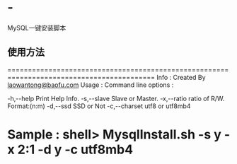 # -
MySQL一键安装脚本

## 使用方法

==========================================================================================
Info  :
        Created By laowantong@baofu.com
Usage :
Command line options :

   -h,--help           Print Help Info. 
   -s,--slave          Slave or Master. 
   -x,--ratio          ratio of R/W. Format:(n:m) 
   -d,--ssd            SSD or Not
   -c,--charset        utf8 or utf8mb4

Sample :
   shell> MysqlInstall.sh -s y -x 2:1 -d y  -c utf8mb4
==========================================================================================
